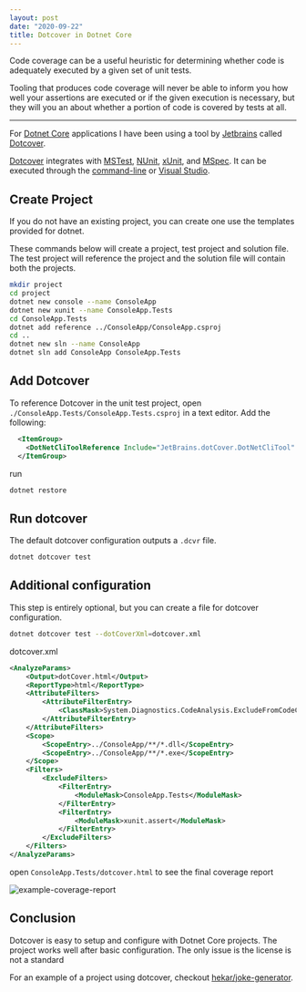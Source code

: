 ```yaml
---
layout: post
date: "2020-09-22"
title: Dotcover in Dotnet Core
---
```


Code coverage can be a useful heuristic for determining whether code is adequately executed by a given set of unit tests.

Tooling that produces code coverage will never be able to inform you how well your assertions are executed or if the given execution is necessary, but they will you an about whether a portion of code is covered by tests at all.

---

For [Dotnet Core][dotnet/core] applications I have been using a tool by [Jetbrains] called [Dotcover].

[Dotcover] integrates with [MSTest], [NUnit], [xUnit], and [MSpec]. It can be executed through the [command-line] or [Visual Studio][vs].

## Create Project

If you do not have an existing project, you can create one use the templates provided for dotnet.

These commands below will create a project, test project and solution file. The test project will reference the project and the solution file will contain both the projects.

```sh
mkdir project
cd project
dotnet new console --name ConsoleApp
dotnet new xunit --name ConsoleApp.Tests
cd ConsoleApp.Tests
dotnet add reference ../ConsoleApp/ConsoleApp.csproj
cd ..
dotnet new sln --name ConsoleApp
dotnet sln add ConsoleApp ConsoleApp.Tests
```

## Add Dotcover

To reference Dotcover in the unit test project, open `./ConsoleApp.Tests/ConsoleApp.Tests.csproj` in a text editor. Add the following:

```xml
  <ItemGroup>
    <DotNetCliToolReference Include="JetBrains.dotCover.DotNetCliTool" Version="2020.2.3" />
  </ItemGroup>
```

run

```sh
dotnet restore
```

## Run dotcover

The default dotcover configuration outputs a `.dcvr` file.

```sh
dotnet dotcover test
```

## Additional configuration

This step is entirely optional, but you can create a file for dotcover configuration.

```sh
dotnet dotcover test --dotCoverXml=dotcover.xml
```

dotcover.xml

```xml
<AnalyzeParams>
    <Output>dotCover.html</Output>
    <ReportType>html</ReportType>
    <AttributeFilters>
        <AttributeFilterEntry>
            <ClassMask>System.Diagnostics.CodeAnalysis.ExcludeFromCodeCoverageAttribute</ClassMask>
        </AttributeFilterEntry>
    </AttributeFilters>
    <Scope>
        <ScopeEntry>../ConsoleApp/**/*.dll</ScopeEntry>
        <ScopeEntry>../ConsoleApp/**/*.exe</ScopeEntry>
    </Scope>
    <Filters>
        <ExcludeFilters>
            <FilterEntry>
                <ModuleMask>ConsoleApp.Tests</ModuleMask>
            </FilterEntry>
            <FilterEntry>
                <ModuleMask>xunit.assert</ModuleMask>
            </FilterEntry>
        </ExcludeFilters>
    </Filters>
</AnalyzeParams>
```

open `ConsoleApp.Tests/dotcover.html` to see the final coverage report

![example-coverage-report](https://i.imgur.com/v8l1RKb.png)

## Conclusion

Dotcover is easy to setup and configure with Dotnet Core projects. The project works well after basic configuration. The only issue is the license is not a standard

For an example of a project using dotcover, checkout [hekar/joke-generator].

[hekar/joke-generator]: https://github.com/hekar/joke-generator
[dotnet/core]: https://dotnet.microsoft.com/download/dotnet-core
[dotcover]: https://www.jetbrains.com/dotcover/
[jetbrains]: https://www.jetbrains.com/
[mstest]: https://docs.microsoft.com/en-us/dotnet/core/testing/unit-testing-with-mstest
[nunit]: https://nunit.org/
[xunit]: https://xunit.net/
[mspec]: https://github.com/machine/machine.specifications
[vs]: https://visualstudio.microsoft.com/
[command-line]: https://www.jetbrains.com/help/dotcover/Running_Coverage_Analysis_from_the_Command_LIne.html
